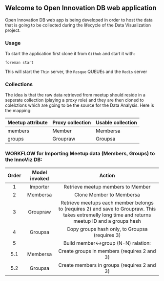 ## Welcome to Open Innovation DB web application

Open Innovation DB web app is being developed in order to host the data that is going to be collected during the lifecycle of the Data Visualization project.

### Usage

To start the application first clone it from `Github` and start it with:

	foreman start

This will start the `Thin` server, the `Resque` QUEUEs and the `Redis` server

### Collections

The idea is that the raw data retrieved from meetup should reside in a seperate collection (playing a proxy role) and they are then cloned to colelctions which are going to be the source for the Data Analysis.
Here is the mapping:

Meetup attribute | Proxy collection | Usable collection
-----------------|------------------|------------------
members|Member|Membersa
groups|Groupraw|Groupsa


### WORKFLOW for Importing Meetup data (Members, Groups) to the InnoViz DB:
 Order | Model invoked | Action
:-------:|:---------------:|:--------:
1|Importer|Retrieve meetup members to Member
2|Membersa|Clone Member to Membersa
3|Groupraw|Retrieve meetups each member belongs to (requires 2) and save to Groupraw. This takes extremelly long time and returns meetup ID and a groups hash
4|Groupsa|Copy groups hash only, to Groupsa (requires 3)
5|| Build member<->group (N-N) ralation:
	5.1|Membersa| Create groups in members (requires 2 and 3)
	5.2|Groupsa| Create members in groups (requires 2 and 3)
